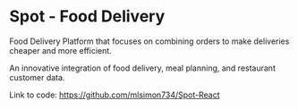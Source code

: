 # Spot - Food Delivery

Food Delivery Platform that focuses on combining orders to make deliveries cheaper and more efficient.

An innovative integration of food delivery, meal planning, and restaurant customer data. 

Link to code: https://github.com/mlsimon734/Spot-React
